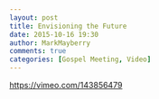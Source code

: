```yaml
---
layout: post
title: Envisioning the Future
date: 2015-10-16 19:30
author: MarkMayberry
comments: true
categories: [Gospel Meeting, Video]
---
```

https://vimeo.com/143856479
